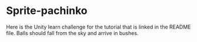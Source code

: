 # Sprite-pachinko
Here is the Unity learn challenge for the tutorial that is linked in the README file. Balls should fall from the sky and arrive in bushes.
